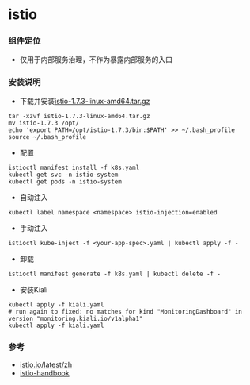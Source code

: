 # istio

### 组件定位
- 仅用于内部服务治理，不作为暴露内部服务的入口

### 安装说明
- 下载并安装[istio-1.7.3-linux-amd64.tar.gz](https://github.com/istio/istio/releases/tag/1.7.3)
```
tar -xzvf istio-1.7.3-linux-amd64.tar.gz
mv istio-1.7.3 /opt/
echo 'export PATH=/opt/istio-1.7.3/bin:$PATH' >> ~/.bash_profile 
source ~/.bash_profile
```
- 配置
```
istioctl manifest install -f k8s.yaml
kubectl get svc -n istio-system
kubectl get pods -n istio-system
```
- 自动注入
```
kubectl label namespace <namespace> istio-injection=enabled
```
- 手动注入
```
istioctl kube-inject -f <your-app-spec>.yaml | kubectl apply -f -
```
- 卸载
```
istioctl manifest generate -f k8s.yaml | kubectl delete -f -
```
- 安装Kiali
```
kubectl apply -f kiali.yaml
# run again to fixed: no matches for kind "MonitoringDashboard" in version "monitoring.kiali.io/v1alpha1"
kubectl apply -f kiali.yaml
```


### 参考
- [istio.io/latest/zh](https://istio.io/latest/zh/docs/setup/getting-started/)
- [istio-handbook](https://www.servicemesher.com/istio-handbook/concepts/architecture-overview.html)
